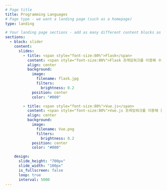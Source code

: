 ```yaml
---
# Page title
title: Programming Languages
# Page type - we want a landing page (such as a homepage)
type: landing

# Your landing page sections - add as many different content blocks as you like
sections:
  - block: slider
    content:
      slides:
        - title: <span style="font-size:80%">Flask</span>
          content: <span style="font-size:80%">Flask 프레임워크를 이용해 수강신청시간표 계획 웹앱을 제작한 경험이 있습니다.</span>
          align: center
          background:
            image:
              filename: flask.jpg
              filters:
                brightness: 0.2
            position: center
            color: "#000"

        - title: <span style="font-size:80%">Vue.js</span>
          content: <span style="font-size:80%">Vue.js 프레임워크를 이용해 간단한 토이 프로젝트를 제작한 경험이 있습니다.</span>
          align: center
          background:
            image:
              filename: Vue.png
              filters:
                brightness: 0.2
            position: center
            color: "#000"

    design:
      slide_height: "700px"
      slide_width: "100px"
      is_fullscreen: false
      loop: true
      interval: 5000
---
```

